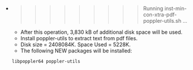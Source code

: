 * >>>>>>>>> Running inst-min-con-xtra-pdf-poppler-utils.sh ...
  * After this operation, 3,830 kB of additional disk space will be used.
  * Install poppler-utils to extract text from pdf files.
  * Disk size = 2408084K. Space Used = 5228K.
  * The following NEW packages will be installed:
  ```bash
  libpoppler64 poppler-utils
  ```
